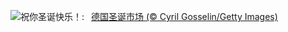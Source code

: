 ![](https://www.bing.com/th?id=OHR.SantaSnowglobe_ZH-CN2671421527_UHD.jpg&w=1000)祝你圣诞快乐！:&nbsp;&ensp;[德国圣诞市场 (© Cyril Gosselin/Getty Images)](https://www.bing.com/th?id=OHR.SantaSnowglobe_ZH-CN2671421527_UHD.jpg)
<br><br/>

